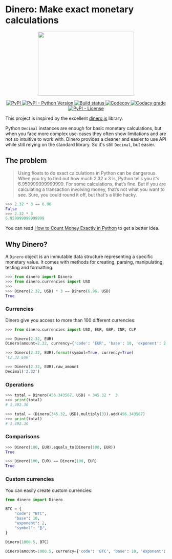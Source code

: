 # Dinero: Make exact monetary calculations

<p align="center">
  <img width="300" height="200" src="https://media.tenor.com/EWRvErYGzPUAAAAC/bugs-bunny-looney-tunes.gif">
</p>

<p align="center">
  <a href="https://pypi.org/project/dinero/">
    <img alt="PyPI" src="https://img.shields.io/pypi/v/dinero">
  </a>
  <a href="https://pypi.org/project/dinero/">
    <img alt="PyPI - Python Version" src="https://img.shields.io/pypi/pyversions/dinero">
  </a>
  <a href="https://github.com/wilfredinni/dinero/actions">
    <img alt="Build status" src="https://github.com/wilfredinni/dinero/actions/workflows/test.yml/badge.svg" data-canonical-src="https://img.shields.io/github/workflow/status/Delgan/loguru/Tests/master" style="max-width: 100%;">
  </a>
  <a href="https://codecov.io/github/wilfredinni/dinero" > 
  <img alt="Codecov" src="https://img.shields.io/codecov/c/github/wilfredinni/dinero">
  </a>
  <a href="https://www.codacy.com/gh/wilfredinni/dinero/dashboard?utm_source=github.com&amp;utm_medium=referral&amp;utm_content=wilfredinni/dinero&amp;utm_campaign=Badge_Grade">
  <img alt="Codacy grade" src="https://img.shields.io/codacy/grade/d6b13235aec14905968fb4b0e9a5e8fd">
  </a>
  <a href="https://github.com/wilfredinni/dinero/blob/master/LICENSE">
    <img alt="PyPI - License" src="https://img.shields.io/pypi/l/dinero">
  </a>
</p>

This project is inspired by the excellent [dinero.js](https://github.com/dinerojs/dinero.js) library.

Python `Decimal` instances are enough for basic monetary calculations, but when you face more complex use-cases they often show limitations and are not so intuitive to work with. Dinero provides a cleaner and easier to use API while still relying on the standard library. So it's still `Decimal`, but easier.

## The problem

> Using floats to do exact calculations in Python can be dangerous. When you try to find out how much 2.32 x 3 is, Python tells you it's 6.959999999999999. For some calculations, that’s fine. But if you are calculating a transaction involving money, that’s not what you want to see. Sure, you could round it off, but that's a little hacky.

```python
>>> 2.32 * 3 == 6.96
False
>>> 2.32 * 3
6.959999999999999
```

You can read [How to Count Money Exactly in Python](https://learnpython.com/blog/count-money-python/) to get a better idea.

## Why Dinero?

A `Dinero` object is an immutable data structure representing a specific monetary value. It comes with methods for creating, parsing, manipulating, testing and formatting.

```python
>>> from dinero import Dinero
>>> from dinero.currencies import USD
>>>
>>> Dinero(2.32, USD) * 3 == Dinero(6.96. USD)
True
```

### Currencies

Dinero give you access to more than 100 different currencies:

```python
>>> from dinero.currencies import USD, EUR, GBP, INR, CLP
```

```python
>>> Dinero(2.32, EUR)
Dinero(amount=2.32, currency={'code': 'EUR', 'base': 10, 'exponent': 2, 'symbol': '€'})
```

```python
>>> Dinero(2.32, EUR).format(symbol=True, currency=True)
'€2.32 EUR'
```

```python
>>> Dinero(2.32, EUR).raw_amount
Decimal('2.32')
```

### Operations

```python
>>> total = Dinero(456.343567, USD) + 345.32 *  3
>>> print(total)
# 1,492.30
```

```python
>>> total = (Dinero(345.32, USD).multiply(3)).add(456.343567)
>>> print(total)
# 1,492.30
```

### Comparisons

```python
>>> Dinero(100, EUR).equals_to(Dinero(100, EUR))
True
```

```python
>>> Dinero(100, EUR) == Dinero(100, EUR)
True
```

### Custom currencies

You can easily create custom currencies:

```python
from dinero import Dinero

BTC = {
    "code": "BTC",
    "base": 10,
    "exponent": 2,
    "symbol": "₿",
}

Dinero(1000.5, BTC)
```

```python
Dinero(amount=1000.5, currency={'code': 'BTC', 'base': 10, 'exponent': 2, 'symbol': '₿'})
```
